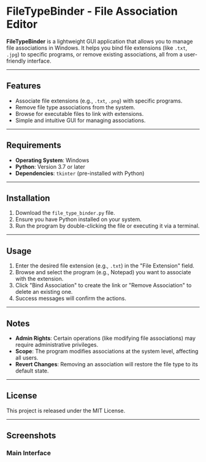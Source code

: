 # FileTypeBinder - File Association Editor

**FileTypeBinder** is a lightweight GUI application that allows you to manage file associations in Windows. It helps you bind file extensions (like `.txt`, `.jpg`) to specific programs, or remove existing associations, all from a user-friendly interface.

---

## Features

- Associate file extensions (e.g., `.txt`, `.png`) with specific programs.
- Remove file type associations from the system.
- Browse for executable files to link with extensions.
- Simple and intuitive GUI for managing associations.

---

## Requirements

- **Operating System**: Windows
- **Python**: Version 3.7 or later
- **Dependencies**: `tkinter` (pre-installed with Python)

---

## Installation

1. Download the `file_type_binder.py` file.
2. Ensure you have Python installed on your system.
3. Run the program by double-clicking the file or executing it via a terminal.

---

## Usage

1. Enter the desired file extension (e.g., `.txt`) in the "File Extension" field.
2. Browse and select the program (e.g., Notepad) you want to associate with the extension.
3. Click "Bind Association" to create the link or "Remove Association" to delete an existing one.
4. Success messages will confirm the actions.

---

## Notes

- **Admin Rights**: Certain operations (like modifying file associations) may require administrative privileges.
- **Scope**: The program modifies associations at the system level, affecting all users.
- **Revert Changes**: Removing an association will restore the file type to its default state.

---

## License

This project is released under the MIT License.

---

## Screenshots

### Main Interface
